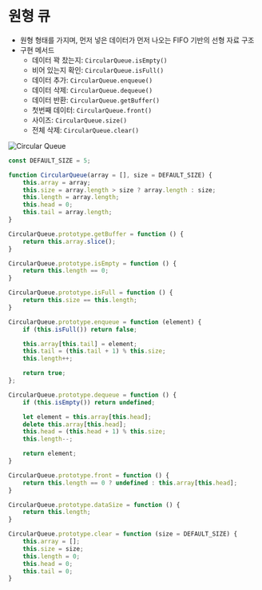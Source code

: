 
# 원형 큐

- 원형 형태를 가지며, 먼저 넣은 데이터가 먼저 나오는 FIFO 기반의 선형 자료 구조
- 구현 메서드
    - 데이터 꽉 찼는지: `CircularQueue.isEmpty()`
    - 비어 있는지 확인: `CircularQueue.isFull()`
    - 데이터 추가: `CircularQueue.enqueue()`
    - 데이터 삭제: `CircularQueue.dequeue()`
    - 데이터 반환: `CircularQueue.getBuffer()`
    - 첫번째 데이터: `CircularQueue.front()`
    - 사이즈: `CircularQueue.size()`
    - 전체 삭제: `CircularQueue.clear()`
        
        
![Circular Queue](https://user-images.githubusercontent.com/65802921/136967712-3dafb3e7-67a2-4256-9c7b-4b44476d3d49.jpg)


```jsx
const DEFAULT_SIZE = 5;

function CircularQueue(array = [], size = DEFAULT_SIZE) {
    this.array = array;
    this.size = array.length > size ? array.length : size;
    this.length = array.length;
    this.head = 0;
    this.tail = array.length;
}

CircularQueue.prototype.getBuffer = function () {
    return this.array.slice();
}

CircularQueue.prototype.isEmpty = function () {
    return this.length == 0;
}

CircularQueue.prototype.isFull = function () {
    return this.size == this.length;
}

CircularQueue.prototype.enqueue = function (element) {
    if (this.isFull()) return false;

    this.array[this.tail] = element;
    this.tail = (this.tail + 1) % this.size;
    this.length++;

    return true;
};

CircularQueue.prototype.dequeue = function () {
    if (this.isEmpty()) return undefined;

    let element = this.array[this.head];
    delete this.array[this.head];
    this.head = (this.head + 1) % this.size;
    this.length--;

    return element;
}

CircularQueue.prototype.front = function () {
    return this.length == 0 ? undefined : this.array[this.head];
}

CircularQueue.prototype.dataSize = function () {
    return this.length;
}

CircularQueue.prototype.clear = function (size = DEFAULT_SIZE) {
    this.array = [];
    this.size = size;
    this.length = 0;
    this.head = 0;
    this.tail = 0;
}
```